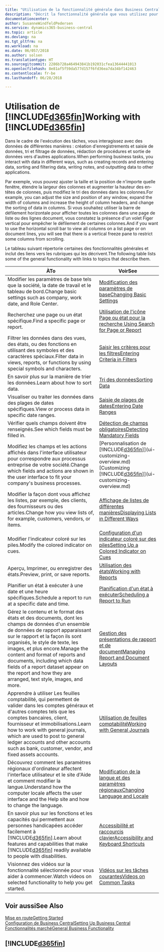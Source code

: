 ```yaml
---
title: "Utilisation de la fonctionnalité générale dans Business Central | Microsoft Docs"
description: "Décrit la fonctionnalité générale que vous utilisez pour interagir avec des données dans Business Central, par exemple entrer les valeurs, trier les données, et modifier les vues."
documentationcenter: 
author: SusanneWindfeldPedersen
ms.service: dynamics365-business-central
ms.topic: article
ms.devlang: na
ms.tgt_pltfrm: na
ms.workload: na
ms.date: 06/057/2018
ms.author: solsen
ms.translationtype: HT
ms.sourcegitcommit: 2286b728a464943841b192031cfea13644441013
ms.openlocfilehash: 8e81af5f59da577d157f6fd36ea7da34bf142463
ms.contentlocale: fr-be
ms.lasthandoff: 06/28/2018

---
```

# <a name="working-with-included365finincludesd365finmdmd"></a><span data-ttu-id="10216-103">Utilisation de [!INCLUDE[d365fin](includes/d365fin_md.md)]</span><span class="sxs-lookup"><span data-stu-id="10216-103">Working with [!INCLUDE[d365fin](includes/d365fin_md.md)]</span></span>
<span data-ttu-id="10216-104">Dans le cadre de l'exécution des tâches, vous interagissez avec des données de différentes manières : création d'enregistrements et saisie de données, tri et filtrage de données, rédaction de procédures et sortie de données vers d'autres applications.</span><span class="sxs-lookup"><span data-stu-id="10216-104">When performing business tasks, you interact with data in different ways, such as creating records and entering data, sorting and filtering data, writing notes, and outputting data to other applications.</span></span>

<span data-ttu-id="10216-105">Par exemple, vous pouvez ajuster la taille et la position de n'importe quelle fenêtre, étendre la largeur des colonnes et augmenter la hauteur des en-têtes de colonnes, puis modifiez le tri des données dans les colonnes.</span><span class="sxs-lookup"><span data-stu-id="10216-105">For example, you can adjust the size and position of any window, expand the width of columns and increase the height of column headers, and change the sorting of data in columns.</span></span> <span data-ttu-id="10216-106">Si vous souhaitez utiliser la barre de défilement horizontale pour afficher toutes les colonnes dans une page de liste ou des lignes document, vous constatez la présence d'un volet Figer vertical pour empêcher le défilement de certaines colonnes.</span><span class="sxs-lookup"><span data-stu-id="10216-106">And if you want to use the horizontal scroll bar to view all columns on a list page or on document lines, you will see that there is a vertical freeze pane to restrict some columns from scrolling.</span></span>

<span data-ttu-id="10216-107">Le tableau suivant répertorie certaines des fonctionnalités générales et inclut des liens vers les rubriques qui les décrivent.</span><span class="sxs-lookup"><span data-stu-id="10216-107">The following table lists some of the general functionality with links to topics that describe them.</span></span>

| <span data-ttu-id="10216-108">À</span><span class="sxs-lookup"><span data-stu-id="10216-108">To</span></span> | <span data-ttu-id="10216-109">Voir</span><span class="sxs-lookup"><span data-stu-id="10216-109">See</span></span> |
| --- | --- |
| <span data-ttu-id="10216-110">Modifier les paramètres de base tels que la société, la date de travail et le tableau de bord.</span><span class="sxs-lookup"><span data-stu-id="10216-110">Change basic settings such as company, work date, and Role Center.</span></span> |[<span data-ttu-id="10216-111">Modification des paramètres de base</span><span class="sxs-lookup"><span data-stu-id="10216-111">Changing Basic Settings</span></span>](ui-change-basic-settings.md) |
| <span data-ttu-id="10216-112">Recherchez une page ou un état spécifique.</span><span class="sxs-lookup"><span data-stu-id="10216-112">Find a specific page or report.</span></span> |[<span data-ttu-id="10216-113">Utilisation de l'icône Page ou état pour la recherche </span><span class="sxs-lookup"><span data-stu-id="10216-113">Using Search for Page or Report</span></span>](ui-search.md) |
| <span data-ttu-id="10216-114">Filtrer les données dans des vues, des états, ou des fonctions en utilisant des symboles et des caractères spéciaux.</span><span class="sxs-lookup"><span data-stu-id="10216-114">Filter data in views, reports, or functions by using special symbols and characters.</span></span> |[<span data-ttu-id="10216-115">Saisir les critères pour les filtres</span><span class="sxs-lookup"><span data-stu-id="10216-115">Entering Criteria in Filters</span></span>](ui-enter-criteria-filters.md) |
| <span data-ttu-id="10216-116">En savoir plus sur la manière de trier les données.</span><span class="sxs-lookup"><span data-stu-id="10216-116">Learn about how to sort data.</span></span> |[<span data-ttu-id="10216-117">Tri des données</span><span class="sxs-lookup"><span data-stu-id="10216-117">Sorting Data</span></span>](ui-sorting.md) |
| <span data-ttu-id="10216-118">Visualiser ou traiter les données dans des plages de dates spécifiques.</span><span class="sxs-lookup"><span data-stu-id="10216-118">View or process data in specific date ranges.</span></span> |[<span data-ttu-id="10216-119">Saisie de plages de dates</span><span class="sxs-lookup"><span data-stu-id="10216-119">Entering Date Ranges</span></span>](ui-enter-date-ranges.md) |
| <span data-ttu-id="10216-120">Vérifier quels champs doivent être renseignés.</span><span class="sxs-lookup"><span data-stu-id="10216-120">See which fields must be filled in.</span></span> |[<span data-ttu-id="10216-121">Détection de champs obligatoires</span><span class="sxs-lookup"><span data-stu-id="10216-121">Detecting Mandatory Fields</span></span>](ui-mandatory-fields.md) |
| <span data-ttu-id="10216-122">Modifiez les champs et les actions affichés dans l'interface utilisateur pour correspondre aux processus entreprise de votre société.</span><span class="sxs-lookup"><span data-stu-id="10216-122">Change which fields and actions are shown in the user interface to fit your company's business processes.</span></span> |<span data-ttu-id="10216-123">[Personnalisation de [!INCLUDE[d365fin](includes/d365fin_md.md)]](ui-customizing-overview.md)</span><span class="sxs-lookup"><span data-stu-id="10216-123">[Customizing [!INCLUDE[d365fin](includes/d365fin_md.md)]](ui-customizing-overview.md)</span></span> |
| <span data-ttu-id="10216-124">Modifier la façon dont vous affichez les listes, par exemple, des clients, des fournisseurs ou des articles.</span><span class="sxs-lookup"><span data-stu-id="10216-124">Change how you view lists of, for example, customers, vendors, or items.</span></span> |[<span data-ttu-id="10216-125">Affichage de listes de différentes manières</span><span class="sxs-lookup"><span data-stu-id="10216-125">Displaying Lists in Different Ways</span></span>](across-display-lists-different-views.md) |
| <span data-ttu-id="10216-126">Modifier l'indicateur coloré sur les piles.</span><span class="sxs-lookup"><span data-stu-id="10216-126">Modify the colored indicator on cues.</span></span> |[<span data-ttu-id="10216-127">Configuration d'un indicateur coloré sur des piles</span><span class="sxs-lookup"><span data-stu-id="10216-127">Setting Up a Colored Indicator on Cues</span></span>](ui-how-setup-colored-indicator-cues.md) |
|<span data-ttu-id="10216-128">Aperçu, Imprimer, ou enregistrer des états.</span><span class="sxs-lookup"><span data-stu-id="10216-128">Preview, print, or save reports.</span></span>|[<span data-ttu-id="10216-129">Utilisation des états</span><span class="sxs-lookup"><span data-stu-id="10216-129">Working with Reports</span></span>](ui-work-report.md)|
| <span data-ttu-id="10216-130">Planifier un état à exécuter à une date et une heure spécifiques.</span><span class="sxs-lookup"><span data-stu-id="10216-130">Schedule a report to run at a specific date and time.</span></span> |[<span data-ttu-id="10216-131">Planification d'un état à exécuter</span><span class="sxs-lookup"><span data-stu-id="10216-131">Scheduling a Report to Run</span></span>](ui-work-report.md#ScheduleReport) |
| <span data-ttu-id="10216-132">Gérez le contenu et le format des états et des documents, dont les champs de données d'un ensemble de données de rapport apparaissant sur le rapport et la façon ils sont organisés, le style de texte, les images, et plus encore.</span><span class="sxs-lookup"><span data-stu-id="10216-132">Manage the content and format of reports and documents, including which data fields of a report dataset appear on the report and how they are arranged, text style, images, and more.</span></span>|[<span data-ttu-id="10216-133">Gestion des présentations de rapport et de document</span><span class="sxs-lookup"><span data-stu-id="10216-133">Managing Report and Document Layouts</span></span>](ui-manage-report-layouts.md) |
| <span data-ttu-id="10216-134">Apprendre à utiliser Les feuilles comptabilité, qui permettent de valider dans les comptes généraux et d'autres comptes tels que les comptes bancaires, client, fournisseur et immobilisations.</span><span class="sxs-lookup"><span data-stu-id="10216-134">Learn how to work with general journals, which are used to post to general ledger accounts and other accounts such as bank, customer, vendor, and fixed assets accounts.</span></span> |[<span data-ttu-id="10216-135">Utilisation de feuilles comptabilité</span><span class="sxs-lookup"><span data-stu-id="10216-135">Working with General Journals</span></span>](ui-work-general-journals.md) |
|<span data-ttu-id="10216-136">Découvrez comment les paramètres régionaux d'ordinateur affectent l'interface utilisateur et le site d'Aide et comment modifier la langue.</span><span class="sxs-lookup"><span data-stu-id="10216-136">Understand how the computer locale affects the user interface and the Help site and how to change the language.</span></span>|[<span data-ttu-id="10216-137">Modification de la langue et des paramètres régionaux</span><span class="sxs-lookup"><span data-stu-id="10216-137">Changing Language and Locale</span></span>](about-locale-language.md)|
|<span data-ttu-id="10216-138">En savoir plus sur les fonctions et les capacités qui permettent aux personnes handicapées accéder facilement à [!INCLUDE[d365fin](includes/d365fin_md.md)].</span><span class="sxs-lookup"><span data-stu-id="10216-138">Learn about features and capabilities that make [!INCLUDE[d365fin](includes/d365fin_md.md)] readily available to people with disabilities.</span></span>|[<span data-ttu-id="10216-139">Accessibilité et raccourcis clavier</span><span class="sxs-lookup"><span data-stu-id="10216-139">Accessibility and Keyboard Shortcuts</span></span>](ui-accessibility.md)|
|<span data-ttu-id="10216-140">Visionnez des vidéos sur la fonctionnalité sélectionnée pour vous aider à commencer.</span><span class="sxs-lookup"><span data-stu-id="10216-140">Watch videos on selected functionality to help you get started.</span></span>|[<span data-ttu-id="10216-141">Vidéos sur les tâches courantes</span><span class="sxs-lookup"><span data-stu-id="10216-141">Videos on Common Tasks</span></span>](across-videos.md)|  

## <a name="see-also"></a><span data-ttu-id="10216-142">Voir aussi</span><span class="sxs-lookup"><span data-stu-id="10216-142">See Also</span></span>
[<span data-ttu-id="10216-143">Mise en route</span><span class="sxs-lookup"><span data-stu-id="10216-143">Getting Started</span></span>](product-get-started.md)  
[<span data-ttu-id="10216-144">Configuration de Business Central</span><span class="sxs-lookup"><span data-stu-id="10216-144">Setting Up Business Central</span></span>](setup.md)  
[<span data-ttu-id="10216-145">Fonctionnalités marché</span><span class="sxs-lookup"><span data-stu-id="10216-145">General Business Functionality</span></span>](ui-across-business-areas.md)  

## [!INCLUDE[d365fin](includes/free_trial_md.md)]  
 

